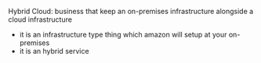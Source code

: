
Hybrid Cloud: business that keep an on-premises infrastructure alongside a cloud infrastructure
- it is an infrastructure type thing which amazon will setup at your on-premises
- it is an hybrid service